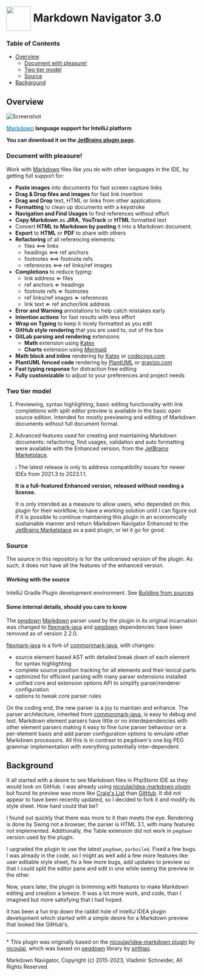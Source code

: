 <img src="https://github.com/vsch/idea-multimarkdown/raw/master/assets/images/MNLogo.png" height="64" width="64" align="absmiddle"> Markdown Navigator 3.0
==========================================================================================================================================================

[TOC]: #

### Table of Contents
- [Overview](#overview)
  - [Document with pleasure!](#document-with-pleasure)
  - [Two tier model](#two-tier-model)
  - [Source](#source)
- [Background](#background)

## Overview

![Screenshot](/assets/images/capabilities2.png)

**[<span style="color:#30A0D8;">Markdown</span>][Markdown] language support for IntelliJ
platform**

**You can download it on the [JetBrains plugin page].**

### Document with pleasure!

Work with [Markdown] files like you do with other languages in the IDE, by getting full support
for:

* **Paste images** into documents for fast screen capture links
* **Drag & Drop files and images** for fast link insertion
* **Drag and Drop** text, HTML or links from other applications
* **Formatting** to clean up documents with a keystroke
* **Navigation and Find Usages** to find references without effort
* **Copy Markdown** as **JIRA**, **YouTrack** or **HTML** formatted text
* Convert **HTML to Markdown by pasting** it into a Markdown document.
* **Export** to **HTML** or **PDF** to share with others
* **Refactoring** of all referencing elements:
  * files ⟺ links
  * headings ⟺ ref anchors
  * footnotes ⟺ footnote refs
  * references ⟺ ref links/ref images
* **Completions** to reduce typing:
  * link address ⇐ files
  * ref anchors ⇐ headings
  * footnote refs ⇐ footnotes
  * ref links/ref images ⇐ references
  * link text ⇐ ref anchor/link address
* **Error and Warning** annotations to help catch mistakes early
* **Intention actions** for fast results with less effort
* **Wrap on Typing** to keep it nicely formatted as you edit
* **GitHub style rendering** that you are used to, out of the box
* **GitLab parsing and rendering** extensions
  * **Math** extension using [Katex](https://github.com/Khan/KaTeX)
  * **Charts** extension using [Mermaid](https://github.com/knsv/mermaid)
* **Math block and inline** rendering by [Katex] or [codecogs.com]
* **PlantUML fenced code** rendering by [PlantUML] or [gravizo.com]
* **Fast typing response** for distraction free editing
* **Fully customizable** to adjust to your preferences and project needs

### Two tier model

1. Previewing, syntax highlighting, basic editing functionality with link completions with split
   editor preview is available in the basic open source edition. Intended for mostly previewing
   and editing of Markdown documents without full document format.

2. Advanced features used for creating and maintaining Markdown documents: refactoring, find
   usages, validation and auto formatting were available with the Enhanced version, from the
   [JetBrains Marketplace].

   :information_source: The latest release is only to address compatibility issues for newer
   IDEs from 2021.3 to 2023.1.1.

   **It is a full-featured Enhanced version, released without needing a license.**

   It is only intended as a measure to allow users, who depended on this plugin for their
   workflow, to have a working solution until I can figure out if it is possible to continue
   maintaining this plugin in an economically sustainable manner and return Markdown Navigator
   Enhanced to the [JetBrains Marketplace] as a paid plugin, or let it go for good.

### Source

The source in this repository is for the unlicensed version of the plugin. As such, it does not
have all the features of the enhanced version.

#### Working with the source

IntelliJ Gradle Plugin development environment. See [Building from sources](BUILD.md)

#### Some internal details, should you care to know

The [pegdown][] [Markdown] parser used by the plugin in its original incarnation was changed to
[flexmark-java] and [pegdown] dependencies have been removed as of version 2.2.0.

[flexmark-java] is a fork of [commonmark-java], with changes:

* source element based AST with detailed break down of each element for syntax highlighting
* complete source position tracking for all elements and their lexical parts
* optimized for efficient parsing with many parser extensions installed
* unified core and extension options API to simplify parser/renderer configuration
* options to tweak core parser rules

On the coding end, the new parser is a joy to maintain and enhance. The parser architecture,
inherited from [commonmark-java], is easy to debug and test. Markdown element parsers have
little or no interdependencies with other element parsers making it easy to fine tune parser
behaviour on a per-element basis and add parser configuration options to emulate other Markdown
processors. All this is in contrast to pegdown's one big PEG grammar implementation with
everything potentially inter-dependent.

## Background

It all started with a desire to see Markdown files in PhpStorm IDE as they would look on GitHub.
I was already using [nicoulaj/idea-markdown plugin] but found its preview was more like
[Craig's List] than [GitHub]. It did not appear to have been recently updated, so I decided to
fork it and modify its style sheet. How hard could that be?

I found out quickly that there was more to it than meets the eye. Rendering is done by Swing not
a browser, the parser is HTML 3.1, with many features not implemented. Additionally, the Table
extension did not work in `pegdown` version used by the plugin.

I upgraded the plugin to use the latest `pegdown`, `parboiled`. Fixed a few bugs. I was already
in the code, so I might as well add a few more features like user editable style sheet, fix a
few more bugs, add updates to preview so that I could split the editor pane and edit in one
while seeing the preview in the other.

Now, years later, the plugin is brimming with features to make Markdown editing and creation a
breeze. It was a lot more work, and code, than I imagined but more satisfying that I had hoped.

It has been a fun trip down the rabbit hole of IntelliJ IDEA plugin development which started
with a simple desire for a Markdown preview that looked like GitHub's.

---

\* This plugin was originally based on the [nicoulaj/idea-markdown plugin] by [nicoulaj], which
was based on [pegdown] library by [sirthias].

Markdown Navigator, Copyright (c) 2015-2023, Vladimir Schneider, All Rights Reserved.

[JetBrains Marketplace]: https://plugins.jetbrains.com/idea/plugin/7896-markdown-navigator-enhanced
[codecogs.com]: https://codecogs.com
[commonmark-java]: https://github.com/atlassian/commonmark-java
[Craig's List]: https://montreal.craigslist.ca/?lang=en&cc=us
[GitHub]: https://github.com/vsch/laravel-translation-manager
[JetBrains plugin page]: https://plugins.jetbrains.com/plugin/7896-markdown-navigator-enhanced
[Katex]: https://github.com/Khan/KaTeX
[Markdown]: https://daringfireball.net/projects/markdown
[PlantUML]: https://plantuml.com
[flexmark-java]: https://github.com/vsch/flexmark-java
[gravizo.com]: https://gravizo.com
[nicoulaj]: https://github.com/nicoulaj
[nicoulaj/idea-markdown plugin]: https://github.com/nicoulaj/idea-markdown
[pegdown]: http://pegdown.org
[sirthias]: https://github.com/sirthias

